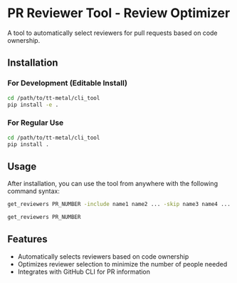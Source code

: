 # PR Reviewer Tool - Review Optimizer

A tool to automatically select reviewers for pull requests based on code ownership.

## Installation

### For Development (Editable Install)

```bash
cd /path/to/tt-metal/cli_tool
pip install -e .
```

### For Regular Use

```bash
cd /path/to/tt-metal/cli_tool
pip install .
```

## Usage

After installation, you can use the tool from anywhere with the following command syntax:
```bash
get_reviewers PR_NUMBER -include name1 name2 ... -skip name3 name4 ...
```

```bash
get_reviewers PR_NUMBER
```


## Features

- Automatically selects reviewers based on code ownership
- Optimizes reviewer selection to minimize the number of people needed
- Integrates with GitHub CLI for PR information